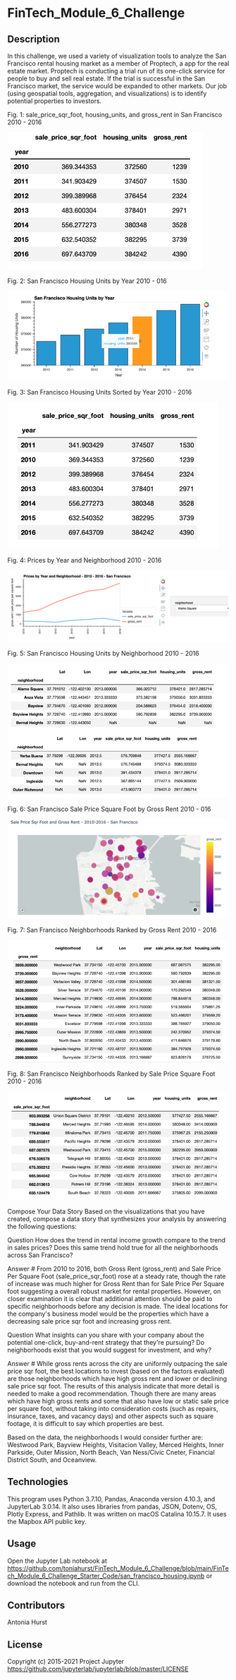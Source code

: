 # FinTech_Module_6_Challenge

## Description

In this challenge, we used a variety of visualization tools to analyze the San Francisco rental housing market as a member of Proptech, a app for the real estate market. Proptech is conducting a trial run of its one-click service for people to buy and sell real estate. If the trial is successful in the San Francisco market, the service would be expanded to other markets. Our job (using geospatial tools, aggregation, and visualizations) is to identify potential properties to investors.

Fig. 1: sale_price_sqr_foot, housing_units, and gross_rent in San Francisco 2010 - 2016

![Fig. 1](https://github.com/toniahurst/FinTech_Module_6_Challenge/blob/main/Fig.%201.png)

Fig. 2: San Francisco Housing Units by Year 2010 - 016

![Fig. 2](https://github.com/toniahurst/FinTech_Module_6_Challenge/blob/main/Fig.%202.png)

Fig. 3: San Francisco Housing Units Sorted by Year 2010 - 2016

![Fig. 3](https://github.com/toniahurst/FinTech_Module_6_Challenge/blob/main/Fig.%203.png)


Fig. 4: Prices by Year and Neighborhood 2010 - 2016

![Fig. 4](https://github.com/toniahurst/FinTech_Module_6_Challenge/blob/main/Fig.%204.png)


Fig. 5: San Francisco Housing Units by Neighborhood 2010 - 2016

![Fig. 5](https://github.com/toniahurst/FinTech_Module_6_Challenge/blob/main/Fig.%205.png)


Fig. 6: San Francisco Sale Price Square Foot by Gross Rent 2010 - 016

![Fig. 6](https://github.com/toniahurst/FinTech_Module_6_Challenge/blob/main/Fig.%206.png)


Fig. 7: San Francisco Neighborhoods Ranked by Gross Rent 2010 - 2016

![Fig. 7](https://github.com/toniahurst/FinTech_Module_6_Challenge/blob/main/Fig.%207.png)


Fig. 8: San Francisco Neighborhoods Ranked by Sale Price Square Foot 2010 - 2016

![Fig. 8](https://github.com/toniahurst/FinTech_Module_6_Challenge/blob/main/Fig.%208.png)

Compose Your Data Story
Based on the visualizations that you have created, compose a data story that synthesizes your analysis by answering the following questions:

Question How does the trend in rental income growth compare to the trend in sales prices? Does this same trend hold true for all the neighborhoods across San Francisco?

Answer # From 2010 to 2016, both Gross Rent (gross_rent) and Sale Price Per Square Foot (sale_price_sqr_foot) rose at a steady rate, though the rate of increase was much higher for Gross Rent than for Sale Price Per Square foot suggesting a overall robust market for rental properties. However, on closer examination it is clear that additional attention should be paid to specific neighborhoods before any decision is made. The ideal locations for the company's business model would be the properties which have a decreasing sale price sqr foot and increasing gross rent.

Question What insights can you share with your company about the potential one-click, buy-and-rent strategy that they're pursuing? Do neighborhoods exist that you would suggest for investment, and why?

Answer # While gross rents across the city are uniformly outpacing the sale price sqr foot, the best locations to invest (based on the factors evaluated) are those neighborhoods which have high gross rent and lower or declining sale price sqr foot. The results of this analysis indicate that more detail is needed to make a good recommendation. Though there are many areas which have high gross rents and some that also have low or static sale price per square foot, without taking into consideration costs (such as repairs, insurance, taxes, and vacancy days) and other aspects such as square footage, it is difficult to say which properties are best.

Based on the data, the neighborhoods I would consider further are: Westwood Park, Bayview Heights, Visitacion Valley, Merced Heights, Inner Parkside, Outer Mission, North Beach, Van Ness/Civic Cneter, Financial District South, and Oceanview.

## Technologies

This program uses Python 3.7.10, Pandas, Anaconda version 4.10.3, and JupyterLab 3.0.14. It also uses libraries from pandas, JSON, Dotenv, OS, Plotly Express, and Pathlib. It was written on macOS Catalina 10.15.7. It uses the Mapbox API public key.

## Usage

Open the Jupyter Lab notebook at https://github.com/toniahurst/FinTech_Module_6_Challenge/blob/main/FinTech_Module_6_Challenge_Starter_Code/san_francisco_housing.ipynb or download the notebook and run from the CLI.

## Contributors

Antonia Hurst

## License
Copyright (c) 2015-2021 Project Jupyter https://github.com/jupyterlab/jupyterlab/blob/master/LICENSE
